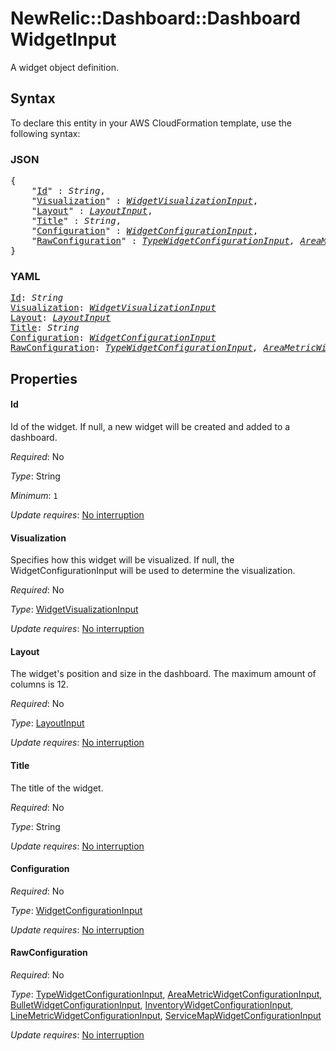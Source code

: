 # NewRelic::Dashboard::Dashboard WidgetInput

A widget object definition.

## Syntax

To declare this entity in your AWS CloudFormation template, use the following syntax:

### JSON

<pre>
{
    "<a href="#id" title="Id">Id</a>" : <i>String</i>,
    "<a href="#visualization" title="Visualization">Visualization</a>" : <i><a href="widgetvisualizationinput.md">WidgetVisualizationInput</a></i>,
    "<a href="#layout" title="Layout">Layout</a>" : <i><a href="layoutinput.md">LayoutInput</a></i>,
    "<a href="#title" title="Title">Title</a>" : <i>String</i>,
    "<a href="#configuration" title="Configuration">Configuration</a>" : <i><a href="widgetconfigurationinput.md">WidgetConfigurationInput</a></i>,
    "<a href="#rawconfiguration" title="RawConfiguration">RawConfiguration</a>" : <i><a href="typewidgetconfigurationinput.md">TypeWidgetConfigurationInput</a>, <a href="areametricwidgetconfigurationinput.md">AreaMetricWidgetConfigurationInput</a>, <a href="bulletwidgetconfigurationinput.md">BulletWidgetConfigurationInput</a>, <a href="inventorywidgetconfigurationinput.md">InventoryWidgetConfigurationInput</a>, <a href="linemetricwidgetconfigurationinput.md">LineMetricWidgetConfigurationInput</a>, <a href="servicemapwidgetconfigurationinput.md">ServiceMapWidgetConfigurationInput</a></i>
}
</pre>

### YAML

<pre>
<a href="#id" title="Id">Id</a>: <i>String</i>
<a href="#visualization" title="Visualization">Visualization</a>: <i><a href="widgetvisualizationinput.md">WidgetVisualizationInput</a></i>
<a href="#layout" title="Layout">Layout</a>: <i><a href="layoutinput.md">LayoutInput</a></i>
<a href="#title" title="Title">Title</a>: <i>String</i>
<a href="#configuration" title="Configuration">Configuration</a>: <i><a href="widgetconfigurationinput.md">WidgetConfigurationInput</a></i>
<a href="#rawconfiguration" title="RawConfiguration">RawConfiguration</a>: <i><a href="typewidgetconfigurationinput.md">TypeWidgetConfigurationInput</a>, <a href="areametricwidgetconfigurationinput.md">AreaMetricWidgetConfigurationInput</a>, <a href="bulletwidgetconfigurationinput.md">BulletWidgetConfigurationInput</a>, <a href="inventorywidgetconfigurationinput.md">InventoryWidgetConfigurationInput</a>, <a href="linemetricwidgetconfigurationinput.md">LineMetricWidgetConfigurationInput</a>, <a href="servicemapwidgetconfigurationinput.md">ServiceMapWidgetConfigurationInput</a></i>
</pre>

## Properties

#### Id

Id of the widget. If null, a new widget will be created and added to a dashboard.

_Required_: No

_Type_: String

_Minimum_: <code>1</code>

_Update requires_: [No interruption](https://docs.aws.amazon.com/AWSCloudFormation/latest/UserGuide/using-cfn-updating-stacks-update-behaviors.html#update-no-interrupt)

#### Visualization

Specifies how this widget will be visualized. If null, the WidgetConfigurationInput will be used to determine the visualization.

_Required_: No

_Type_: <a href="widgetvisualizationinput.md">WidgetVisualizationInput</a>

_Update requires_: [No interruption](https://docs.aws.amazon.com/AWSCloudFormation/latest/UserGuide/using-cfn-updating-stacks-update-behaviors.html#update-no-interrupt)

#### Layout

The widget's position and size in the dashboard. The maximum amount of columns is 12.

_Required_: No

_Type_: <a href="layoutinput.md">LayoutInput</a>

_Update requires_: [No interruption](https://docs.aws.amazon.com/AWSCloudFormation/latest/UserGuide/using-cfn-updating-stacks-update-behaviors.html#update-no-interrupt)

#### Title

The title of the widget.

_Required_: No

_Type_: String

_Update requires_: [No interruption](https://docs.aws.amazon.com/AWSCloudFormation/latest/UserGuide/using-cfn-updating-stacks-update-behaviors.html#update-no-interrupt)

#### Configuration

_Required_: No

_Type_: <a href="widgetconfigurationinput.md">WidgetConfigurationInput</a>

_Update requires_: [No interruption](https://docs.aws.amazon.com/AWSCloudFormation/latest/UserGuide/using-cfn-updating-stacks-update-behaviors.html#update-no-interrupt)

#### RawConfiguration

_Required_: No

_Type_: <a href="typewidgetconfigurationinput.md">TypeWidgetConfigurationInput</a>, <a href="areametricwidgetconfigurationinput.md">AreaMetricWidgetConfigurationInput</a>, <a href="bulletwidgetconfigurationinput.md">BulletWidgetConfigurationInput</a>, <a href="inventorywidgetconfigurationinput.md">InventoryWidgetConfigurationInput</a>, <a href="linemetricwidgetconfigurationinput.md">LineMetricWidgetConfigurationInput</a>, <a href="servicemapwidgetconfigurationinput.md">ServiceMapWidgetConfigurationInput</a>

_Update requires_: [No interruption](https://docs.aws.amazon.com/AWSCloudFormation/latest/UserGuide/using-cfn-updating-stacks-update-behaviors.html#update-no-interrupt)

